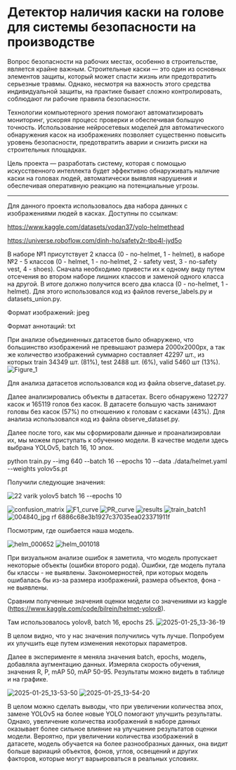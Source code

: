 # Детектор наличия каски на голове для системы безопасности на производстве

Вопрос безопасности на рабочих местах, особенно в строительстве, является крайне важным. Строительные каски — это один из основных элементов защиты, который может спасти жизнь или предотвратить серьезные травмы. Однако, несмотря на важность этого средства индивидуальной защиты, на практике бывает сложно контролировать, соблюдают ли рабочие правила безопасности.

Технологии компьютерного зрения помогают автоматизировать мониторинг, ускоряя процесс проверки и обеспечивая большую точность. Использование нейросетевых моделей для автоматического обнаружения касок на изображениях позволяет существенно повысить уровень безопасности, предотвратить аварии и снизить риски на строительных площадках.

Цель проекта — разработать систему, которая с помощью искусственного интеллекта будет эффективно обнаруживать наличие каски на головах людей, автоматически выявляя нарушения и обеспечивая оперативную реакцию на потенциальные угрозы.

--------------------------------------------------------------
Для данного проекта использовалось два набора данных с изображениями людей в касках. Доступны по ссылкам: 

https://www.kaggle.com/datasets/vodan37/yolo-helmethead

https://universe.roboflow.com/dinh-ho/safety2r-tbo4l-jyd5o 

В наборе №1 присутствует 2 класса (0 - no-helmet, 1 - helmet), в наборе №2 - 5 классов (0 - helmet, 1 - no-helmet, 2 - safety vest, 3 - no-safety vest, 4 - shoes). Сначала необходимо привести их к одному виду путем отсечения во втором наборе лишних классов и заменой одного класса на другой. В итоге должно получится всего два класса (0 - no-helmet, 1 - helmet). Для этого использовался код из файлов reverse_labels.py и datasets_union.py. 

Формат изображений: jpeg

Формат аннотаций: txt



При анализе объединенных датасетов было обнаружено, что большинство изображений не превышают размера 2000х2000px, а так же количество изображений суммарно составляет 42297 шт., из которых train 34349 шт. (81%), test 2488 шт. (6%), valid 5460 шт (13%).
![Figure_1](https://github.com/user-attachments/assets/9b4e8fd4-d9e7-429c-9c65-48d981780176)

Для анализа датасетов использовался код из файла observe_dataset.py.


Далее анализировались объекты в датасетах. Всего обнаружено 122727 касок и 165119 голов без касок. В датасете большую часть занимают головы без касок (57%) по отношению к головам с касками (43%). Для анализа использовался код из файла observe_dataset.py.



Далее после того, как мы сформировали данные и проанализировлаи их, мы можем приступать к обучению модели. В качестве модели здесь выбрана YOLOv5, batch 16, 10 эпох.

python train.py --img 640 --batch 16 --epochs 10 --data ./data/helmet.yaml --weights yolov5s.pt

Получили следующие значения:

![22 varik yolov5 batch 16 --epochs 10](https://github.com/user-attachments/assets/ddaa89cb-93c6-411c-8a54-60c53269be88)

![confusion_matrix](https://github.com/user-attachments/assets/bdf2bb64-d306-4013-aa48-7208ed390614)
![F1_curve](https://github.com/user-attachments/assets/748808d1-11c2-4c39-8ce9-ab8fc1d6586d)
![PR_curve](https://github.com/user-attachments/assets/cfed453a-a942-4c2a-93a7-5496e06913fc)
![results](https://github.com/user-attachments/assets/65e94a12-c77c-4aeb-bf15-cba7c15dc060)
![train_batch1](https://github.com/user-attachments/assets/5a81eb51-2c2f-4f91-a45a-7396278b5994)
![004840_jpg rf 6886c68e3b1927c37035ea023371911f](https://github.com/user-attachments/assets/916c3fc7-3514-453a-b076-8fcf735022c8)


Посмотрим, где ошибается наша модель.

![helm_000652](https://github.com/user-attachments/assets/d4ebb833-ee0f-45d6-b3be-550778cd0b29)
![helm_001018](https://github.com/user-attachments/assets/d1db4339-5bd6-441a-a705-1bf6180a71b9)

При визуальном анализе ошибок я заметила, что модель пропускает некоторые объекты (ошибки второго рода). Ошибки, где модель путала бы классы - не выявлены. Закономерностей, при которых модель ошибалась бы из-за размера изображений, размера объектов, фона - не выявлены.


Сравним полученные значения оценки модели со значениями из kaggle (https://www.kaggle.com/code/bilrein/helmet-yolov8).

Там использовалось yolov8, batch 16, epochs 25. 
![2025-01-25_13-36-19](https://github.com/user-attachments/assets/03658992-4a65-45a3-b983-473fcbd1cddc)

В целом видно, что у нас значения получились чуть лучше. Попробуем их улучшить еще путем изменения некоторых параметров.

Далее в эксперименте я меняла значения batch, epochs, модель, добавляла аугментацию данных. Измеряла скорость обучения, значения R, P, mAP 50, mAP 50-95. Результаты можно видеть в таблице и на графике.

![2025-01-25_13-53-50](https://github.com/user-attachments/assets/17c88fc3-328e-4ede-b0f1-c43d36d4ca43)
![2025-01-25_13-54-20](https://github.com/user-attachments/assets/82e48ded-87c8-4315-bce7-440651a99811)

В целом можно сделать выводы, что при увеличении количества эпох, замене YOLOv5 на более новые YOLO помогают улучшить результаты. Однако, увеличение количества изображений в наборе данных оказывает более сильное влияние на улучшение результатов оценки модели. Вероятно, при увеличении количества изображений в датасете, модель обучается на более разнообразных данных, она видит больше вариаций объектов, фонов, углов, освещений и других факторов, которые могут варьироваться в реальных условиях.




